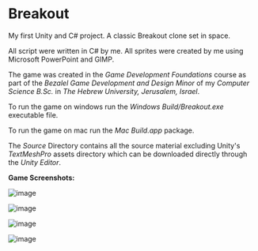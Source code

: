 # Breakout
My first Unity and C# project.
A classic Breakout clone set in space.

All script were written in C# by me.
All sprites were created by me using Microsoft PowerPoint and GIMP.

The game was created in the _Game Development Foundations_ course as part of the _Bezalel Game Development and Design Minor_ of my _Computer Science B.Sc._ in _The Hebrew University, Jerusalem, Israel_.

To run the game on windows run the _Windows Build/Breakout.exe_ executable file.

To run the game on mac run the  _Mac Build.app_ package.

The _Source_ Directory contains all the source material excluding Unity's _TextMeshPro_ assets directory which can be downloaded directly through the _Unity Editor_.

**Game Screenshots:**

![image](https://user-images.githubusercontent.com/63117010/142946249-ecd613a2-9111-4a95-ac97-a5ff65d25fcb.png)

![image](https://user-images.githubusercontent.com/63117010/142946545-78c5956b-5622-4740-b0e8-233d9c24f2e5.png)

![image](https://user-images.githubusercontent.com/63117010/142946419-67fb3611-fe10-4669-866f-70099f83bcc8.png)

![image](https://user-images.githubusercontent.com/63117010/142946343-66ddc9c8-a84f-4934-97b2-6638deaef59f.png)




